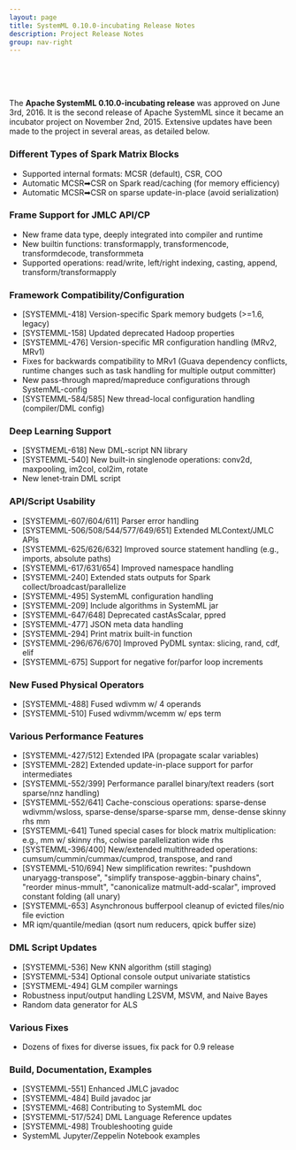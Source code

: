 ```yaml
---
layout: page
title: SystemML 0.10.0-incubating Release Notes
description: Project Release Notes
group: nav-right
---
```

<!--
{% comment %}
Licensed to the Apache Software Foundation (ASF) under one or more
contributor license agreements.  See the NOTICE file distributed with
this work for additional information regarding copyright ownership.
The ASF licenses this file to you under the Apache License, Version 2.0
(the "License"); you may not use this file except in compliance with
the License.  You may obtain a copy of the License at

http://www.apache.org/licenses/LICENSE-2.0

Unless required by applicable law or agreed to in writing, software
distributed under the License is distributed on an "AS IS" BASIS,
WITHOUT WARRANTIES OR CONDITIONS OF ANY KIND, either express or implied.
See the License for the specific language governing permissions and
limitations under the License.
{% endcomment %}
-->
<br/><br/><br/>

The **Apache SystemML 0.10.0-incubating release** was approved on June 3rd, 2016. It is the second release of Apache SystemML since it
became an incubator project on November 2nd, 2015. Extensive updates have been made to the project in several areas, as detailed
below.

### Different Types of Spark Matrix Blocks
- Supported internal formats: MCSR (default), CSR, COO
- Automatic MCSR&#10145;CSR on Spark read/caching (for memory efficiency)
- Automatic MCSR&#10145;CSR on sparse update-in-place (avoid serialization)

### Frame Support for JMLC API/CP
- New frame data type, deeply integrated into compiler and runtime
- New builtin functions: transformapply, transformencode, transformdecode, transformmeta
- Supported operations: read/write, left/right indexing, casting, append, transform/transformapply

### Framework Compatibility/Configuration
- [SYSTEMML-418] Version-specific Spark memory budgets (>=1.6, legacy)
- [SYSTEMML-158] Updated deprecated Hadoop properties
- [SYSTEMML-476] Version-specific MR configuration handling (MRv2, MRv1)
- Fixes for backwards compatibility to MRv1 (Guava dependency conflicts, runtime changes such as task handling for multiple output committer)
- New pass-through mapred/mapreduce configurations through SystemML-config
- [SYSTEMML-584/585] New thread-local configuration handling (compiler/DML config)

### Deep Learning Support
- [SYSTMEML-618] New DML-script NN library
- [SYSTEMML-540] New built-in singlenode operations: conv2d, maxpooling, im2col, col2im, rotate
- New lenet-train DML script

### API/Script Usability
- [SYSTEMML-607/604/611] Parser error handling
- [SYSTEMML-506/508/544/577/649/651] Extended MLContext/JMLC APIs
- [SYSTEMML-625/626/632] Improved source statement handling (e.g., imports, absolute paths)
- [SYSTEMML-617/631/654] Improved namespace handling
- [SYSTEMML-240] Extended stats outputs for Spark collect/broadcast/parallelize
- [SYSTEMML-495] SystemML configuration handling
- [SYSTEMML-209] Include algorithms in SystemML jar
- [SYSTEMML-647/648] Deprecated castAsScalar, ppred
- [SYSTEMML-477] JSON meta data handling
- [SYSTEMML-294] Print matrix built-in function
- [SYSTEMML-296/676/670] Improved PyDML syntax: slicing, rand, cdf, elif
- [SYSTEMML-675] Support for negative for/parfor loop increments

### New Fused Physical Operators
- [SYSTEMML-488] Fused wdivmm w/ 4 operands
- [SYSTEMML-510] Fused wdivmm/wcemm w/ eps term

### Various Performance Features
- [SYSTEMML-427/512] Extended IPA (propagate scalar variables)
- [SYSTEMML-282] Extended update-in-place support for parfor intermediates
- [SYSTEMML-552/399] Performance parallel binary/text readers (sort sparse/nnz handling)
- [SYSTEMML-552/641] Cache-conscious operations: sparse-dense wdivmm/wsloss, sparse-dense/sparse-sparse mm, dense-dense skinny rhs mm
- [SYSTEMML-641] Tuned special cases for block matrix multiplication: e.g., mm w/ skinny rhs, colwise parallelization wide rhs
- [SYSTEMML-396/400] New/extended multithreaded operations: cumsum/cummin/cummax/cumprod, transpose, and rand
- [SYSTEMML-510/694] New simplification rewrites: "pushdown unaryagg-transpose", "simplify transpose-aggbin-binary chains", "reorder minus-mmult", "canonicalize matmult-add-scalar", improved constant folding (all unary)
- [SYSTEMML-653] Asynchronous bufferpool cleanup of evicted files/nio file eviction
- MR iqm/quantile/median (qsort num reducers, qpick buffer size)

### DML Script Updates
- [SYSTEMML-536] New KNN algorithm (still staging)
- [SYSTEMML-534] Optional console output univariate statistics
- [SYSTMEML-494] GLM compiler warnings
- Robustness input/output handling L2SVM, MSVM, and Naive Bayes
- Random data generator for ALS

### Various Fixes
- Dozens of fixes for diverse issues, fix pack for 0.9 release

### Build, Documentation, Examples
- [SYSTEMML-551] Enhanced JMLC javadoc
- [SYSTEMML-484] Build javadoc jar
- [SYSTEMML-468] Contributing to SystemML doc
- [SYSTEMML-517/524] DML Language Reference updates
- [SYSTEMML-498] Troubleshooting guide
- SystemML Jupyter/Zeppelin Notebook examples


